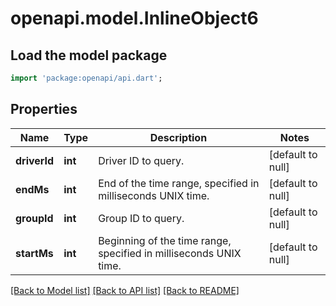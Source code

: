 # openapi.model.InlineObject6

## Load the model package
```dart
import 'package:openapi/api.dart';
```

## Properties
Name | Type | Description | Notes
------------ | ------------- | ------------- | -------------
**driverId** | **int** | Driver ID to query. | [default to null]
**endMs** | **int** | End of the time range, specified in milliseconds UNIX time. | [default to null]
**groupId** | **int** | Group ID to query. | [default to null]
**startMs** | **int** | Beginning of the time range, specified in milliseconds UNIX time. | [default to null]

[[Back to Model list]](../README.md#documentation-for-models) [[Back to API list]](../README.md#documentation-for-api-endpoints) [[Back to README]](../README.md)


